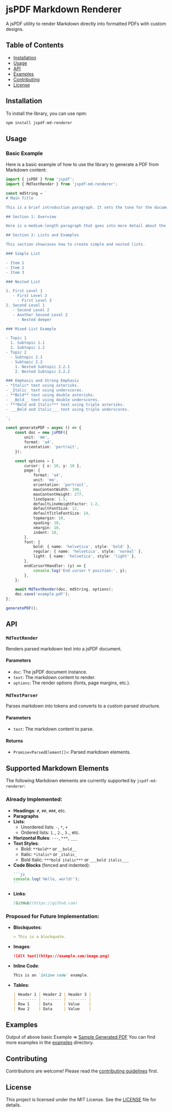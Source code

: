 # jsPDF Markdown Renderer

A jsPDF utility to render Markdown directly into formatted PDFs with custom designs.

## Table of Contents

- [Installation](#installation)
- [Usage](#usage)
- [API](#api)
- [Examples](#examples)
- [Contributing](#contributing)
- [License](#license)

## Installation

To install the library, you can use npm:

```sh
npm install jspdf-md-renderer
```

## Usage

### Basic Example

Here is a basic example of how to use the library to generate a PDF from Markdown content:

```ts
import { jsPDF } from 'jspdf';
import { MdTextRender } from 'jspdf-md-renderer';

const mdString = `
# Main Title

This is a brief introduction paragraph. It sets the tone for the document and introduces the main topic in a concise manner.

## Section 1: Overview

Here is a medium-length paragraph that goes into more detail about the first section. It explains the context, provides background information, and sets up the discussion for the subsections.

## Section 2: Lists and Examples

This section showcases how to create simple and nested lists.

### Simple List

- Item 1
- Item 2
- Item 3

### Nested List

1. First Level 1
   - First Level 2
     - First Level 3
2. Second Level 1
   - Second Level 2
   - Another Second Level 2
     - Nested deeper

### Mixed List Example

- Topic 1
  1. Subtopic 1.1
  2. Subtopic 1.2
- Topic 2
  - Subtopic 2.1
  - Subtopic 2.2
    1. Nested Subtopic 2.2.1
    2. Nested Subtopic 2.2.2

### Emphasis and Strong Emphasis
- *Italic* text using asterisks.
- _Italic_ text using underscores.
- **Bold** text using double asterisks.
- __Bold__ text using double underscores.
- ***Bold and Italic*** text using triple asterisks.
- ___Bold and Italic___ text using triple underscores.

`;

const generatePDF = async () => {
    const doc = new jsPDF({
        unit: 'mm',
        format: 'a4',
        orientation: 'portrait',
    });

    const options = {
        cursor: { x: 10, y: 10 },
        page: {
            format: 'a4',
            unit: 'mm',
            orientation: 'portrait',
            maxContentWidth: 190,
            maxContentHeight: 277,
            lineSpace: 1.5,
            defaultLineHeightFactor: 1.2,
            defaultFontSize: 12,
            defaultTitleFontSize: 14,
            topmargin: 10,
            xpading: 10,
            xmargin: 10,
            indent: 10,
        },
        font: {
            bold: { name: 'helvetica', style: 'bold' },
            regular: { name: 'helvetica', style: 'normal' },
            light: { name: 'helvetica', style: 'light' },
        },
        endCursorYHandler: (y) => {
            console.log('End cursor Y position:', y);
        },
    };

    await MdTextRender(doc, mdString, options);
    doc.save('example.pdf');
};

generatePDF();
```

## API

### `MdTextRender`

Renders parsed markdown text into a jsPDF document.

#### Parameters

- `doc`: The jsPDF document instance.
- `text`: The markdown content to render.
- `options`: The render options (fonts, page margins, etc.).

### `MdTextParser`

Parses markdown into tokens and converts to a custom parsed structure.

#### Parameters

- `text`: The markdown content to parse.

#### Returns

- `Promise<ParsedElement[]>`: Parsed markdown elements.

## Supported Markdown Elements

The following Markdown elements are currently supported by `jspdf-md-renderer`:

### Already Implemented:
- **Headings**: `#`, `##`, `###`, etc.
- **Paragraphs**
- **Lists**:
    - Unordered lists: `-`, `*`, `+`
    - Ordered lists: `1.`, `2.`, `3.`, etc.
- **Horizontal Rules**: `---`, `***`, `___`
- **Text Styles**:
    - Bold: `**bold**` or `__bold__`
    - Italic: `*italic*` or `_italic_`
    - Bold Italic: `***bold italic***` or `___bold italic___`
- **Code Blocks** (fenced and indented):
    ````markdown
    ```js
    console.log('Hello, world!');
    ```
    ````
- **Links**:
    ```markdown
    [GitHub](https://github.com)
    ```

### Proposed for Future Implementation:
- **Blockquotes**:
    ```markdown
    > This is a blockquote.
    ```
- **Images**:
    ```markdown
    ![Alt text](https://example.com/image.png)
    ```
- **Inline Code**:
    ```markdown
    This is an `inline code` example.
    ```
- **Tables**:
    ```markdown
    | Header 1 | Header 2 | Header 3 |
    | -------- | -------- | -------- |
    | Row 1    | Data     | Value    |
    | Row 2    | Data     | Value    |
    ```

## Examples

Output of above basic Example => [Sample Generated PDF](examples/test-pdf-gen/markdown_rendering_example.pdf)
You can find more examples in the [examples](examples/test-pdf-gen) directory.

## Contributing

Contributions are welcome! Please read the [contributing guidelines](CONTRIBUTING.md) first.

## License

This project is licensed under the MIT License. See the [LICENSE](LICENSE) file for details.
